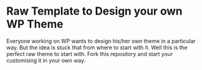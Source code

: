 # Raw Template to Design your own WP Theme
Everyone working on WP wants to design his/her own theme in a particular way. But the idea is stuck that from where to start with it. Well this is the perfect raw theme to start with. Fork this repository and start your customising it in your own way. 
